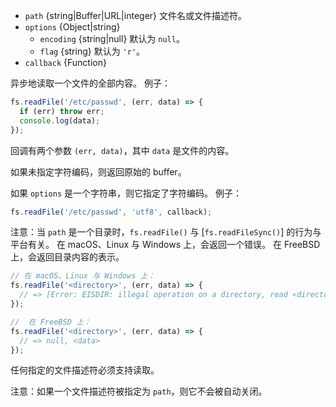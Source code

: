 <!-- YAML
added: v0.1.29
changes:
  - version: v7.6.0
    pr-url: https://github.com/nodejs/node/pull/10739
    description: 参数 `path` 可以是一个使用 `file:` 协议的 WHATWG `URL` 对象。
                 该支持目前仍为试验性的。
  - version: v7.0.0
    pr-url: https://github.com/nodejs/node/pull/7897
    description: 参数 `callback` 不再是可选的。 
                 不传入它会触发一个警告。
  - version: v5.1.0
    pr-url: https://github.com/nodejs/node/pull/3740
    description: 当成功时，`callback` 被调用时会带上 `null` 作为 `error` 参数的值。
  - version: v5.0.0
    pr-url: https://github.com/nodejs/node/pull/3163
    description: 参数 `path` 可以是一个文件描述符。
-->

* `path` {string|Buffer|URL|integer} 文件名或文件描述符。
* `options` {Object|string}
  * `encoding` {string|null} 默认为 `null`。
  * `flag` {string} 默认为 `'r'`。
* `callback` {Function}

异步地读取一个文件的全部内容。
例子：

```js
fs.readFile('/etc/passwd', (err, data) => {
  if (err) throw err;
  console.log(data);
});
```

回调有两个参数 `(err, data)`，其中 `data` 是文件的内容。

如果未指定字符编码，则返回原始的 buffer。

如果 `options` 是一个字符串，则它指定了字符编码。
例子：

```js
fs.readFile('/etc/passwd', 'utf8', callback);
```

注意：当 `path` 是一个目录时，`fs.readFile()` 与 [`fs.readFileSync()`] 的行为与平台有关。
在 macOS、Linux 与 Windows 上，会返回一个错误。
在 FreeBSD 上，会返回目录内容的表示。

```js
// 在 macOS、Linux 与 Windows 上：
fs.readFile('<directory>', (err, data) => {
  // => [Error: EISDIR: illegal operation on a directory, read <directory>]
});

//  在 FreeBSD 上：
fs.readFile('<directory>', (err, data) => {
  // => null, <data>
});
```

任何指定的文件描述符必须支持读取。

注意：如果一个文件描述符被指定为 `path`，则它不会被自动关闭。

